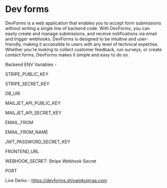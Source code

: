 
# Dev forms

DevForms is a web application that enables you to accept form submissions without writing a single line of backend code. With DevForms, you can easily create and manage submissions, and receive notifications via email and trigger webhooks. DevForms is designed to be intuitive and user-friendly, making it accessible to users with any level of technical expertise. Whether you're looking to collect customer feedback, run surveys, or create contact forms, DevForms makes it simple and easy to do so.


Backend ENV Variables -

STRIPE_PUBLIC_KEY

STRIPE_SECRET_KEY

DB_URI

MAILJET_API_PUBLIC_KEY

MAILJET_API_SECRET_KEY

EMAIL_FROM

EMAIL_FROM_NAME

JWT_PASSWORD_SECRET_KEY

FRONTEND_URL

WEBHOOK_SECRET: Stripe Webhook Secret

PORT


Live Demo - https://devforms.shivamkumraa.com
